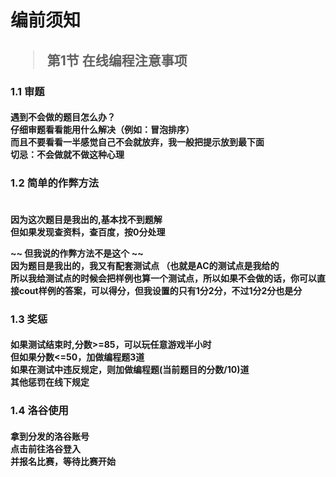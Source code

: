 # 编前须知

<h2>

>    第1节 在线编程注意事项

</h2>
<h3>
1.1 审题
</h3>
<h4>
遇到不会做的题目怎么办？<br>
仔细审题看看能用什么解决（例如：冒泡排序）<br>
而且不要看看一半感觉自己不会就放弃，我一般把提示放到最下面<br>
切忌：不会做就不做这种心理<br>


</h4>
<h3>
1.2 简单的作弊方法
<h4><br>
因为这次题目是我出的,基本找不到题解 <br>
但如果发现查资料，查百度，按0分处理<br>

~~ 但我说的作弊方法不是这个 ~~
<br>因为题目是我出的，我又有配套测试点 （也就是AC的测试点是我给的<br>
所以我给测试点的时候会把样例也算一个测试点，所以如果不会做的话，你可以直接cout样例的答案，可以得分，但我设置的只有1分2分，不过1分2分也是分<br>
</h4><h3>
1.3 奖惩<br>
</h3>
<h4>
如果测试结束时,分数>=85，可以玩任意游戏半小时<br>
但如果分数<=50，加做编程题3道<br>
如果在测试中违反规定，则加做编程题(当前题目的分数/10)道 <br>
其他惩罚在线下规定<br>
</h4>

<h3>
1.4 洛谷使用
<h4>
拿到分发的洛谷账号 <br>
点击前往洛谷登入<br>
并报名比赛，等待比赛开始<br>
</h4>




